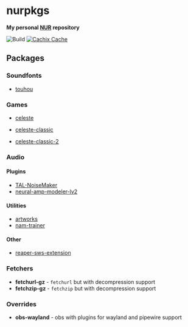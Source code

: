# nurpkgs

**My personal [NUR](https://github.com/nix-community/NUR) repository**

![Build](https://github.com/mrtnvgr/nurpkgs/workflows/Build/badge.svg)
[![Cachix Cache](https://img.shields.io/badge/cachix-mrtnvgr-blue.svg)](https://mrtnvgr.cachix.org)

## Packages

### Soundfonts

- [touhou](https://musical-artifacts.com/artifacts/433)

### Games

- [celeste](https://www.celestegame.com)

- [celeste-classic](https://celesteclassic.github.io)
- [celeste-classic-2](https://mattmakesgames.itch.io/celeste-classic-2)

### Audio

#### Plugins

- [TAL-NoiseMaker](https://tal-software.com/products/TAL-NoiseMaker)
- [neural-amp-modeler-lv2](https://github.com/mikeoliphant/neural-amp-modeler-lv2)

#### Utilities

- [artworks](https://github.com/mrtnvgr/artworks)
- [nam-trainer](https://github.com/sdatkinson/neural-amp-modeler)

#### Other

- [reaper-sws-extension](https://www.sws-extension.org)

### Fetchers

- **fetchurl-gz** - `fetchurl` but with decompression support
- **fetchzip-gz** - `fetchzip` but with decompression support

### Overrides

- **obs-wayland** - obs with plugins for wayland and pipewire support

